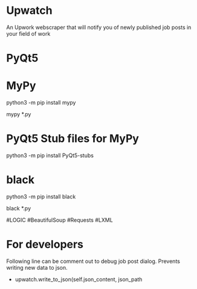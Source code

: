# Upwatch
An Upwork webscraper that will notify you of newly published job posts in your field of work

# PyQt5

# MyPy
python3 -m pip install mypy

mypy *.py


# PyQt5 Stub files for MyPy
python3 -m pip install PyQt5-stubs


# black
python3 -m pip install black

black *.py

#LOGIC
#BeautifulSoup
#Requests
#LXML




# For developers
Following line can be comment out to debug job post dialog. Prevents writing new data to json.
- upwatch.write_to_json(self.json_content, json_path
